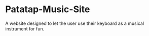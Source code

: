 # Patatap-Music-Site
A website designed to let the user use their keyboard as a musical instrument for fun.
